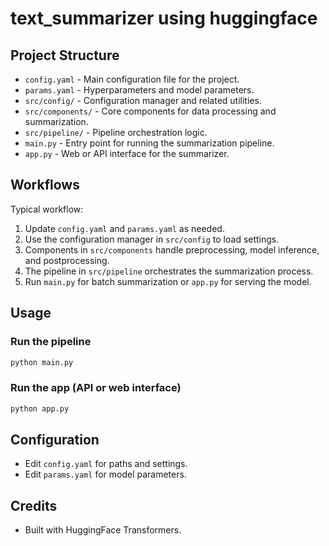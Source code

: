 # text_summarizer using huggingface

## Project Structure

- `config.yaml` - Main configuration file for the project.
- `params.yaml` - Hyperparameters and model parameters.
- `src/config/` - Configuration manager and related utilities.
- `src/components/` - Core components for data processing and summarization.
- `src/pipeline/` - Pipeline orchestration logic.
- `main.py` - Entry point for running the summarization pipeline.
- `app.py` - Web or API interface for the summarizer.

## Workflows

Typical workflow:
1. Update `config.yaml` and `params.yaml` as needed.
2. Use the configuration manager in `src/config` to load settings.
3. Components in `src/components` handle preprocessing, model inference, and postprocessing.
4. The pipeline in `src/pipeline` orchestrates the summarization process.
5. Run `main.py` for batch summarization or `app.py` for serving the model.

## Usage

### Run the pipeline
```bash
python main.py
```

### Run the app (API or web interface)
```bash
python app.py
```

## Configuration

- Edit `config.yaml` for paths and settings.
- Edit `params.yaml` for model parameters.

## Credits

- Built with HuggingFace Transformers.